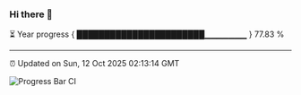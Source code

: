 ### Hi there 👋

⏳ Year progress { ███████████████████████▁▁▁▁▁▁▁ } 77.83 %

---

⏰ Updated on Sun, 12 Oct 2025 02:13:14 GMT

![Progress Bar CI](https://github.com/IshwaranRudhara/GIT-ACTION/workflows/Progress%20Bar%20CI/badge.svg)
